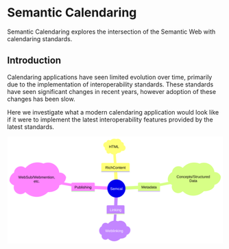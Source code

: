 # Semantic Calendaring

Semantic Calendaring explores the intersection of the Semantic Web with calendaring standards.

## Introduction

Calendaring applications have seen limited evolution over time, primarily due to the implementation
of interoperability standards. These standards have seen significant changes in recent years,
however adoption of these changes has been slow.

Here we investigate what a modern calendaring application would look like if it were to implement
the latest interoperability features provided by the latest standards.

![design.mmd.svg](design.mmd.svg)
